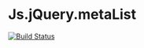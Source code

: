 Js.jQuery.metaList
==================
[![Build Status](https://travis-ci.org/metanitesh/Js.jQuery.metaList.svg?branch=master)](https://travis-ci.org/metanitesh/Js.jQuery.metaList)
